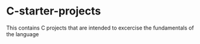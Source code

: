 # C-starter-projects
This contains C projects that are intended to excercise the fundamentals of the language
